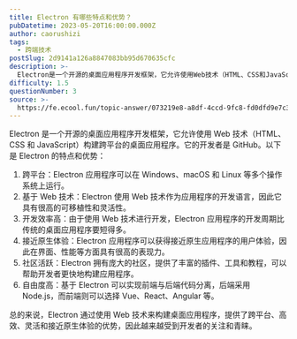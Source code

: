 ```yaml
---
title: Electron 有哪些特点和优势？
pubDatetime: 2023-05-20T16:00:00.000Z
author: caorushizi
tags:
  - 跨端技术
postSlug: 2d9141a126a8847083bb95d670635cfc
description: >-
  Electron是一个开源的桌面应用程序开发框架，它允许使用Web技术（HTML、CSS和JavaScript）构建跨平台的桌面应用程序。它的开发者是GitHub。以下是Electron的特点和优势：
difficulty: 1.5
questionNumber: 3
source: >-
  https://fe.ecool.fun/topic-answer/073219e8-a8df-4ccd-9fc8-fd0dfd9e7c35?orderBy=updateTime&order=desc&tagId=74
---
```


Electron 是一个开源的桌面应用程序开发框架，它允许使用 Web 技术（HTML、CSS 和 JavaScript）构建跨平台的桌面应用程序。它的开发者是 GitHub。以下是 Electron 的特点和优势：

1.  跨平台：Electron 应用程序可以在 Windows、macOS 和 Linux 等多个操作系统上运行。
2.  基于 Web 技术：Electron 使用 Web 技术作为应用程序的开发语言，因此它具有很高的可移植性和灵活性。
3.  开发效率高：由于使用 Web 技术进行开发，Electron 应用程序的开发周期比传统的桌面应用程序要短得多。
4.  接近原生体验：Electron 应用程序可以获得接近原生应用程序的用户体验，因此在界面、性能等方面具有很高的表现力。
5.  社区活跃：Electron 拥有庞大的社区，提供了丰富的插件、工具和教程，可以帮助开发者更快地构建应用程序。
6.  自由度高：基于 Electron 可以实现前端与后端代码分离，后端采用 Node.js，而前端则可以选择 Vue、React、Angular 等。

总的来说，Electron 通过使用 Web 技术来构建桌面应用程序，提供了跨平台、高效、灵活和接近原生体验的优势，因此越来越受到开发者的关注和青睐。

